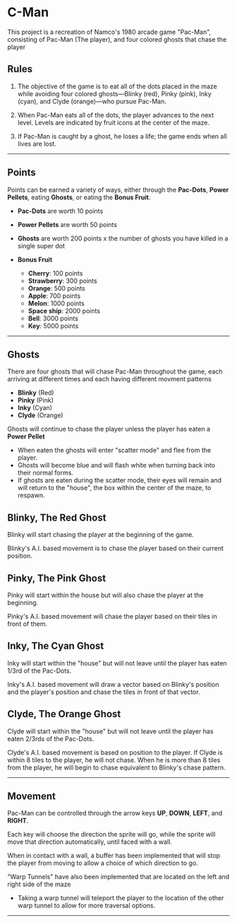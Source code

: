 # C-Man
This project is a recreation of Namco's 1980 arcade game "Pac-Man", consisting of Pac-Man (The player), and four colored ghosts that chase the player

## Rules
1. The objective of the game is to eat all of the dots placed in the maze while avoiding four colored ghosts—Blinky (red), Pinky (pink), Inky (cyan), and Clyde (orange)—who pursue Pac-Man.

2. When Pac-Man eats all of the dots, the player advances to the next level. Levels are indicated by fruit icons at the center of the maze.

3. If Pac-Man is caught by a ghost, he loses a life; the game ends when all lives are lost.

---------------------------------------------------------------------------------------------------------------------------------------------------------------------------------

## Points
Points can be earned a variety of ways, either through the **Pac-Dots**, **Power Pellets**, eating **Ghosts**, or eating the **Bonus Fruit**. 

* **Pac-Dots** are worth 10 points

* **Power Pellets** are worth 50 points

* **Ghosts** are worth 200 points x the number of ghosts you have killed in a single super dot

* **Bonus Fruit**
    - **Cherry**: 100 points
    - **Strawberry**: 300 points
    - **Orange**: 500 points
    - **Apple**: 700 points
    - **Melon**: 1000 points
    - **Space ship**: 2000 points
    - **Bell**: 3000 points
    - **Key**: 5000 points

---------------------------------------------------------------------------------------------------------------------------------------------------------------------------------

## Ghosts

There are four ghosts that will chase Pac-Man throughout the game, each arriving at different times and each having different movment patterns

- **Blinky** (Red)
- **Pinky** (Pink)
- **Inky** (Cyan)
- **Clyde** (Orange)


Ghosts will continue to chase the player unless the player has eaten a **Power Pellet**
- When eaten the ghosts will enter "scatter mode" and flee from the player.
- Ghosts will become blue and will flash white when turning back into their normal forms.
- If ghosts are eaten during the scatter mode, their eyes will remain and will return to the "house", the box within the center of the maze, to respawn.

## Blinky, The Red Ghost

Blinky will start chasing the player at the beginning of the game.

Blinky's A.I. based movement is to chase the player based on their current position.



## Pinky, The Pink Ghost

Pinky will start within the house but will also chase the player at the beginning.

Pinky's A.I. based movement will chase the player based on their tiles in front of them.



## Inky, The Cyan Ghost

Inky will start within the "house" but will not leave until the player has eaten 1/3rd of the Pac-Dots.

Inky's A.I. based movement will draw a vector based on Blinky's position and the player's position and chase the tiles in front of that vector.



## Clyde, The Orange Ghost

Clyde will start within the "house" but will not leave until the player has eaten 2/3rds of the Pac-Dots.

Clyde's A.I. based movement is based on position to the player. If Clyde is within 8 tiles to the player, he will not chase. When he is more than 8 tiles from the player, he will begin to chase equivalent to Blinky's chase pattern.

---------------------------------------------------------------------------------------------------------------------------------------------------------------------------------

## Movement

Pac-Man can be controlled through the arrow keys **UP**, **DOWN**, **LEFT**, and **RIGHT**.

Each key will choose the direction the sprite will go, while the sprite will move that direction automatically, until faced with a wall.

When in contact with a wall, a buffer has been implemented that will stop the player from moving to allow a choice of which direction to go.

"Warp Tunnels" have also been implemented that are located on the left and right side of the maze
- Taking a warp tunnel will teleport the player to the location of the other warp tunnel to allow for more traversal options.

---------------------------------------------------------------------------------------------------------------------------------------------------------------------------------

